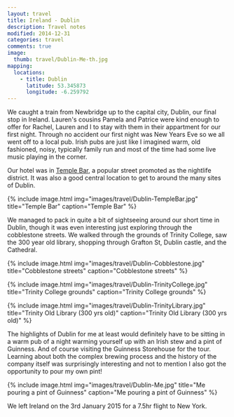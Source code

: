 ```yaml
---
layout: travel
title: Ireland - Dublin
description: Travel notes
modified: 2014-12-31
categories: travel
comments: true
image:
  thumb: travel/Dublin-Me-th.jpg
mapping:
  locations:
    - title: Dublin
      latitude: 53.345873
      longitude: -6.259792
---
```


We caught a train from Newbridge up to the capital city, Dublin, our final stop in Ireland. Lauren's cousins Pamela and Patrice were kind enough to offer for Rachel, Lauren and I to stay with them in their appartment for our first night. Through no accident our first night was New Years Eve so we all went off to a local pub. Irish pubs are just like I imagined warm, old fashioned, noisy, typically family run and most of the time had some live music playing in the corner.

Our hotel was in [Temple Bar](http://en.wikipedia.org/wiki/Temple_Bar,_Dublin), a popular street promoted as the nightlife district. It was also a good central location to get to around the many sites of Dublin.

{% include image.html img="images/travel/Dublin-TempleBar.jpg" title="Temple Bar" caption="Temple Bar" %}

We managed to pack in quite a bit of sightseeing around our short time in Dublin, though it was even interesting just exploring through the cobblestone streets. We walked through the grounds of Trinity College, saw the 300 year old library, shopping through Grafton St, Dublin castle, and the Cathedral.

{% include image.html img="images/travel/Dublin-Cobblestone.jpg" title="Cobblestone streets" caption="Cobblestone streets" %}

{% include image.html img="images/travel/Dublin-TrinityCollege.jpg" title="Trinity College grounds" caption="Trinity College grounds" %}

{% include image.html img="images/travel/Dublin-TrinityLibrary.jpg" title="Trinity Old Library (300 yrs old)" caption="Trinity Old Library (300 yrs old)" %}

The highlights of Dublin for me at least would definitely have to be sitting in a warm pub of a night warming yourself up with an Irish stew and a pint of Guinness. And of course visiting the Guinness Storehouse for the tour. Learning about both the complex brewing process and the history of the company itself was surprisingly interesting and not to mention I also got the opportunity to pour my own pint!

{% include image.html img="images/travel/Dublin-Me.jpg" title="Me pouring a pint of Guinness" caption="Me pouring a pint of Guinness" %}

We left Ireland on the 3rd January 2015 for a 7.5hr flight to New York.